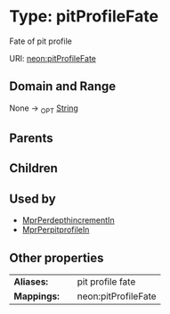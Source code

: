 
# Type: pitProfileFate


Fate of pit profile

URI: [neon:pitProfileFate](https://data.neonscience.org/pitProfileFate)


## Domain and Range

None ->  <sub>OPT</sub> [String](types/String.md)

## Parents


## Children


## Used by

 * [MprPerdepthincrementIn](MprPerdepthincrementIn.md)
 * [MprPerpitprofileIn](MprPerpitprofileIn.md)

## Other properties

|  |  |  |
| --- | --- | --- |
| **Aliases:** | | pit profile fate |
| **Mappings:** | | neon:pitProfileFate |


